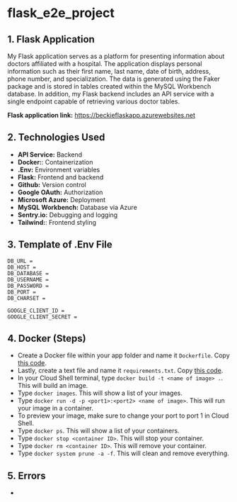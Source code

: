 # flask_e2e_project

## 1. Flask Application
My Flask application serves as a platform for presenting information about doctors affiliated with a hospital. The application displays personal information such as their first name, last name, date of birth, address, phone number, and specialization. The data is generated using the Faker package and is stored in tables created within the MySQL Workbench database. In addition, my Flask backend includes an API service with a single endpoint capable of retrieving various doctor tables.

**Flask application link:** https://beckieflaskapp.azurewebsites.net

## 2. Technologies Used
- **API Service:** Backend
- **Docker:**: Containerization
- **.Env:** Environment variables
- **Flask:** Frontend and backend
- **Github:** Version control
- **Google OAuth:** Authorization
- **Microsoft Azure:** Deployment
- **MySQL Workbench:** Database via Azure
- **Sentry.io:** Debugging and logging
- **Tailwind:**: Frontend styling

## 3. Template of .Env File

```
DB_URL = 
DB_HOST =
DB_DATABASE =
DB_USERNAME = 
DB_PASSWORD = 
DB_PORT = 
DB_CHARSET = 

GOOGLE_CLIENT_ID = 
GOOGLE_CLIENT_SECRET = 
```

## 4. Docker (Steps)
- Create a Docker file within your app folder and name it `Dockerfile`. Copy [this code](github.come/Beczheng/flask_e2e_project/blob/main/app/dockerfile).
- Lastly, create a text file and name it `requirements.txt`. Copy [this code](github.come/Beczheng/flask_e2e_project/blob/main/app/requirements.txt).
- In your Cloud Shell terminal, type `docker build -t <name of image> .`. This will build an image.
- Type `docker images`. This will show a list of your images.
- Type `docker run -d -p <port1>:<port2> <name of image>`. This will run your image in a container. 
- To preview your image, make sure to change your port to port 1 in Cloud Shell.
- Type `docker ps`. This will show a list of your containers.
- Type `docker stop <container ID>`. This will stop your container.
- Type `docker rm <container ID>`. This will remove your container.
- Type `docker system prune -a -f`. This will clean and remove everything.

## 5. Errors
- 